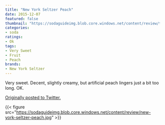 ```yaml
---
title: "New York Seltzer Peach"
date: 2015-12-07
featured: false
thumbnail: "https://sodaguideimg.blob.core.windows.net/content/review/thumbs/new-york-seltzer-peach.jpg"
categories:
- soda
ratings:
- Ok
tags:
- Very Sweet
- Fruit
- Peach
brands:
- New York Seltzer
---
```


Very sweet. Decent, slightly creamy, but artificial peach lingers just a bit too long. OK.

[Originally posted to Twitter.](https://twitter.com/Cavorter/status/673930472586477568)

{{< figure src="https://sodaguideimg.blob.core.windows.net/content/review/new-york-seltzer-peach.jpg" >}}

